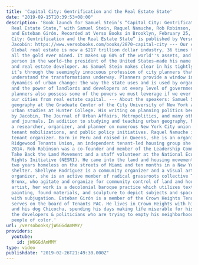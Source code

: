 ```yaml
---
title: 'Capital City: Gentrification and the Real Estate State'
date: "2019-09-15T10:39:53+08:00"
description: 'Book launch for Samuel Stein’s “Capital City: Gentrification and the
  Real Estate State,” with Samuel Stein, Raquel Namuche, Rob Robinson, Shellyne Rodriguez
  and Esteban Girón. Recorded at Verso Books in Brooklyn, February 25, 2019. “Capital
  City: Gentrification and the Real Estate State” is published by Verso Books and
  Jacobin: https://www.versobooks.com/books/2870-capital-city --- Our cities are changing.
  Global real estate is now a $217 trillion dollar industry, 36 times the value of
  all the gold ever mined. It makes up 60% of the world''s assets, and the most powerful
  person in the world—the president of the United States—made his name as a landlord
  and real estate developer. As Samuel Stein makes clear in his tightly argued book,
  it’s through the seemingly innocuous profession of city planners that we can best
  understand the transformations underway. Planners provide a window into the practical
  dynamics of urban change: the way the state uses and is used by organized capital,
  and the power of landlords and developers at every level of government. But crucially,
  planners also possess some of the powers we must leverage if we ever wish to reclaim
  our cities from real estate capital. --- About the speakers: Samuel Stein studies
  geography at the Graduate Center of the City University of New York and teaches
  urban studies at Hunter College. His writing on planning politics been published
  by Jacobin, The Journal of Urban Affairs, Metropolitics, and many other magazines
  and journals. In addition to studying and teaching urban geography, he worked as
  a researcher, organizer, and planner on numerous New York City union campaigns,
  tenant mobilizations, and public policy initiatives. Raquel Namuche is a long-time
  tenant organizer. Born in Peru and raised in Queens, she is an organizer with the
  Ridgewood Tenants Union, an independent tenant-led housing group she started in
  2014. Rob Robinson was a co-founder and member of the Leadership Committee of the
  Take Back the Land Movement and a staff volunteer at the National Economic and Social
  Rights Initiative (NESRI). He came into the land and housing movement after spending
  two years homeless on the streets of Miami and ten months in a New York City Homeless
  shelter. Shellyne Rodriguez is a community organizer and a visual artist. As an
  organizer, she is an active member of radical grassroots collective Take Back the
  Bronx, who agitate and organize for community control of land and housing. As an
  artist, her work is a decolonial baroque practice which utilizes text, drawing,
  painting, found materials, and sculpture to depict subjects and spaces in contention
  with subjugation. Esteban Girón is a member of the Crown Heights Tenant Union and
  serves on the board of Tenants PAC. He lives in Crown Heights with his husband Sean
  and his dog Chicochu, spending his days making life miserable for his landlord and
  the developers & politicians who are trying to empty his neighborhood of working-class
  people of color.'
url: /versobooks/jW6GGdAmMMY/
providers:
  youtube:
    id: jW6GGdAmMMY
type: video
publishdate: "2019-02-26T21:49:30.000Z"
---
```

